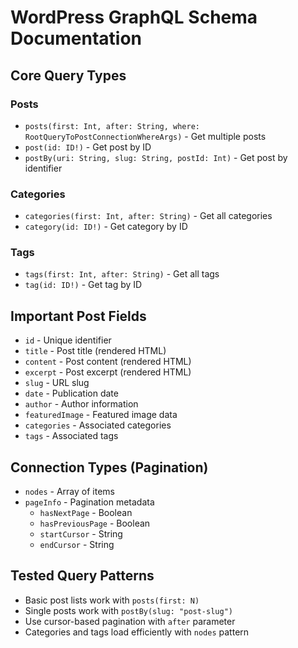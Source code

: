 # WordPress GraphQL Schema Documentation
## Core Query Types

### Posts
- `posts(first: Int, after: String, where: RootQueryToPostConnectionWhereArgs)` - Get multiple posts
- `post(id: ID!)` - Get post by ID
- `postBy(uri: String, slug: String, postId: Int)` - Get post by identifier

### Categories  
- `categories(first: Int, after: String)` - Get all categories
- `category(id: ID!)` - Get category by ID

### Tags
- `tags(first: Int, after: String)` - Get all tags
- `tag(id: ID!)` - Get tag by ID

## Important Post Fields
- `id` - Unique identifier
- `title` - Post title (rendered HTML)
- `content` - Post content (rendered HTML)
- `excerpt` - Post excerpt (rendered HTML)
- `slug` - URL slug
- `date` - Publication date
- `author` - Author information
- `featuredImage` - Featured image data
- `categories` - Associated categories
- `tags` - Associated tags

## Connection Types (Pagination)
- `nodes` - Array of items
- `pageInfo` - Pagination metadata
  - `hasNextPage` - Boolean
  - `hasPreviousPage` - Boolean
  - `startCursor` - String
  - `endCursor` - String

## Tested Query Patterns
- Basic post lists work with `posts(first: N)`
- Single posts work with `postBy(slug: "post-slug")`
- Use cursor-based pagination with `after` parameter
- Categories and tags load efficiently with `nodes` pattern
